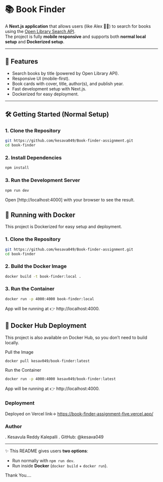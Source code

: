 # 📚 Book Finder

A **Next.js application** that allows users (like Alex 👩‍🎓) to search for books using the [Open Library Search API](https://openlibrary.org/search.json).  
The project is fully **mobile responsive** and supports both **normal local setup** and **Dockerized setup**.

---

## 🚀 Features
- Search books by title (powered by Open Library API).
- Responsive UI (mobile-first).
- Book cards with cover, title, author(s), and publish year.
- Fast development setup with Next.js.
- Dockerized for easy deployment.

---

## 🛠️ Getting Started (Normal Setup)

### 1. Clone the Repository
```bash
git https://github.com/kesava049/Book-finder-assignment.git
cd book-finder
```

### 2. Install Dependencies
```bash
npm install
```

### 3. Run the Development Server
```bash
npm run dev
```

Open [http://localhost:4000] with your browser to see the result.

## 🐳 Running with Docker
This project is Dockerized for easy setup and deployment.

### 1. Clone the Repository
```bash
git https://github.com/kesava049/Book-finder-assignment.git
cd book-finder
```
### 2. Build the Docker Image
```bash
docker build -t book-finder:local .
```
### 3. Run the Container
```bash
docker run -p 4000:4000 book-finder:local
```
App will be running at 👉 http://localhost:4000.

## 🐳 Docker Hub Deployment
This project is also available on Docker Hub, so you don’t need to build locally.

Pull the Image
```bash
docker pull kesav049/book-finder:latest
```
Run the Container
```bash
docker run -p 4000:4000 kesav049/book-finder:latest
```
App will be running at 👉 http://localhost:4000.


### Deployment
Deployed on Vercel
link-> https://book-finder-assignment-five.vercel.app/

### Author
. Kesavula Reddy Kalepalli
. GitHub: @kesava049

---

✨ This README gives users **two options**:
- Run normally with `npm run dev`.  
- Run inside **Docker** (`docker build` + `docker run`).  

Thank You....
